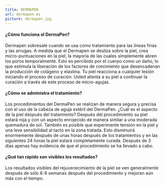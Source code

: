 ```yaml
---
title: DERMAPEN
url: dermapen-es
picture: dermapen.jpg
---
```


#### ¿Cómo funciona el DermaPen?
Dermapen sobresale cuando se usa como tratamiento para las líneas finas y las arrugas. A medida que el Dermapen se desliza sobre la piel, crea micro-puntuaciones en la piel, la mayoría de las cuales simplemente abren los poros temporalmente. Esto es percibido por el cuerpo como un daño, lo que estimula la liberación de los factores de crecimiento que desencadenan la producción de colágeno y elastina. Tu piel reacciona a cualquier lesión iniciando el proceso de curación. Usted alienta a su piel a continuar la curación a través de este proceso de micro-agujas.

#### ¿Cómo se administra el tratamiento?
Los procedimientos del DermaPen se realizan de manera segura y precisa con el uso de la cabeza de aguja estéril del DermaPen.
¿Cuál es el aspecto de la piel después del tratamiento?
Después del procedimiento su piel estará roja y con un aspecto enrojecido de manera similar a una moderada quemadura de sol. También es posible que experimente tensión en la piel y una leve sensibilidad al tacto en la zona tratada. Esto disminuirá enormemente después de unas horas después de los tratamientos y en las siguientes 24 horas la piel estará completamente curada. Después de 3 días apenas hay evidencia de que el procedimiento se ha llevado a cabo.

#### ¿Qué tan rápido son visibles los resultados?
Los resultados visibles del rejuvenecimiento de la piel se ven generalmente después de sólo 6-8 semanas después del procedimiento y mejoran aún más con el tiempo.



